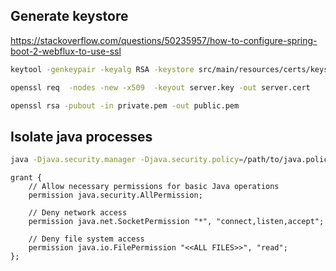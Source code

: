 

## Generate keystore

https://stackoverflow.com/questions/50235957/how-to-configure-spring-boot-2-webflux-to-use-ssl

```bash
keytool -genkeypair -keyalg RSA -keystore src/main/resources/certs/keystore.jks

openssl req  -nodes -new -x509  -keyout server.key -out server.cert

openssl rsa -pubout -in private.pem -out public.pem
```

## Isolate java processes

```bash
java -Djava.security.manager -Djava.security.policy=/path/to/java.policy <java.class>
```

```java.policy
grant {
    // Allow necessary permissions for basic Java operations
    permission java.security.AllPermission;

    // Deny network access
    permission java.net.SocketPermission "*", "connect,listen,accept";

    // Deny file system access
    permission java.io.FilePermission "<<ALL FILES>>", "read";
};
```
